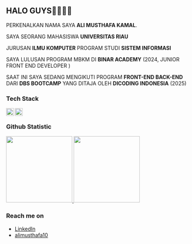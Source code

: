## HALO GUYS🙌🏻🙌🏻

PERKENALKAN NAMA SAYA **ALI MUSTHAFA KAMAL**. </br>

SAYA SEORANG MAHASISWA **UNIVERSITAS RIAU** </br>

JURUSAN **ILMU KOMPUTER** PROGRAM STUDI **SISTEM INFORMASI** </br>

SAYA LULUSAN PROGRAM MBKM DI **BINAR ACADEMY** (2024, JUNIOR FRONT END DEVELOPER ) </br>

SAAT INI SAYA SEDANG MENGIKUTI PROGRAM **FRONT-END BACK-END** </br>
DARI **DBS BOOTCAMP** YANG DITAJA OLEH **DICODING INDONESIA** (2025) </br>

### Tech Stack
 <a href="#"><img align="left" alt="JavaScript" title="JavaScript" width="21px" src="https://upload.wikimedia.org/wikipedia/commons/9/99/Unofficial_JavaScript_logo_2.svg" /></a>
  <a href="https://reactjs.org/"><img align="left" alt="React" title="React" width="21px" src="https://cdn.worldvectorlogo.com/logos/react-2.svg" /></a>
<!--  <a href="https://nodejs.org/"><img align="left" alt="NodeJS" title="NodeJS" width="21px" src="https://seeklogo.com/images/N/nodejs-logo-FBE122E377-seeklogo.com.png" /></a> -->
  <br>

### Github Statistic
<p align="left">
<a href="https://github.com/kamaldev10">
  <img height="180em" src="https://github-readme-stats-eight-theta.vercel.app/api?username=kamaldev10&show_icons=true&theme=algolia&include_all_commits=true&count_private=true"/>
  <img height="180em" src="https://github-readme-stats-eight-theta.vercel.app/api/top-langs/?username=kamaldev10&layout=compact&layout=compact&theme=algolia"/>
</a>
</p>

### Reach me on
- <a href="https://www.linkedin.com/in/kamal-dev">LinkedIn</a>
- <a href= "https://www.instagram.com/alimusthafa10">alimusthafa10 </a>
